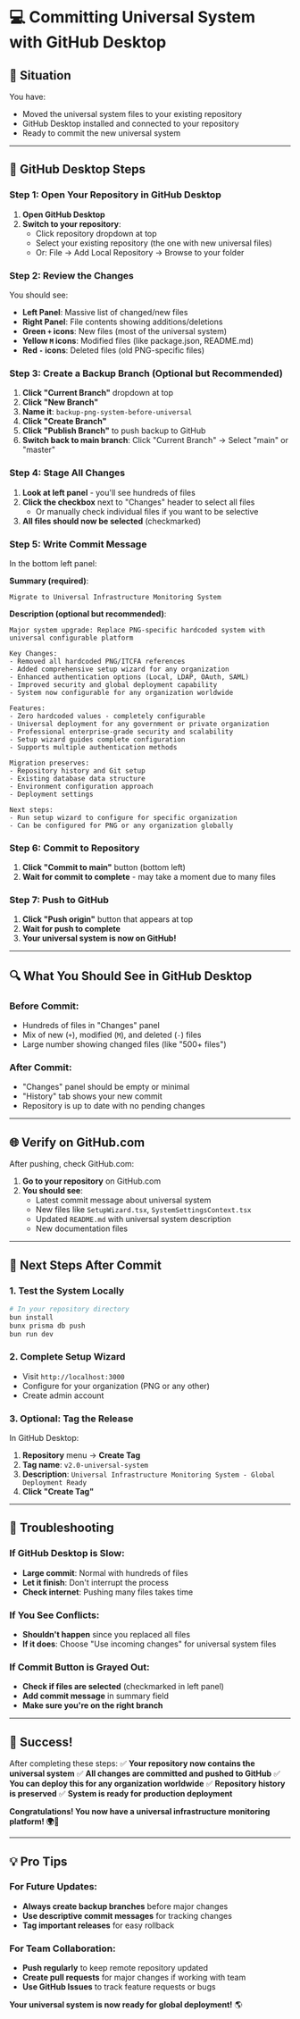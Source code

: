 # 💻 Committing Universal System with GitHub Desktop

## 🎯 Situation
You have:
- Moved the universal system files to your existing repository
- GitHub Desktop installed and connected to your repository
- Ready to commit the new universal system

---

## 📱 GitHub Desktop Steps

### **Step 1: Open Your Repository in GitHub Desktop**
1. **Open GitHub Desktop**
2. **Switch to your repository**:
   - Click repository dropdown at top
   - Select your existing repository (the one with new universal files)
   - Or: File → Add Local Repository → Browse to your folder

### **Step 2: Review the Changes**
You should see:
- **Left Panel**: Massive list of changed/new files
- **Right Panel**: File contents showing additions/deletions
- **Green `+` icons**: New files (most of the universal system)
- **Yellow `M` icons**: Modified files (like package.json, README.md)
- **Red `-` icons**: Deleted files (old PNG-specific files)

### **Step 3: Create a Backup Branch (Optional but Recommended)**
1. **Click "Current Branch"** dropdown at top
2. **Click "New Branch"**
3. **Name it**: `backup-png-system-before-universal`
4. **Click "Create Branch"**
5. **Click "Publish Branch"** to push backup to GitHub
6. **Switch back to main branch**: Click "Current Branch" → Select "main" or "master"

### **Step 4: Stage All Changes**
1. **Look at left panel** - you'll see hundreds of files
2. **Click the checkbox** next to "Changes" header to select all files
   - Or manually check individual files if you want to be selective
3. **All files should now be selected** (checkmarked)

### **Step 5: Write Commit Message**
In the bottom left panel:

**Summary (required)**:
```
Migrate to Universal Infrastructure Monitoring System
```

**Description (optional but recommended)**:
```
Major system upgrade: Replace PNG-specific hardcoded system with universal configurable platform

Key Changes:
- Removed all hardcoded PNG/ITCFA references
- Added comprehensive setup wizard for any organization
- Enhanced authentication options (Local, LDAP, OAuth, SAML)
- Improved security and global deployment capability
- System now configurable for any organization worldwide

Features:
- Zero hardcoded values - completely configurable
- Universal deployment for any government or private organization
- Professional enterprise-grade security and scalability
- Setup wizard guides complete configuration
- Supports multiple authentication methods

Migration preserves:
- Repository history and Git setup
- Existing database data structure
- Environment configuration approach
- Deployment settings

Next steps:
- Run setup wizard to configure for specific organization
- Can be configured for PNG or any organization globally
```

### **Step 6: Commit to Repository**
1. **Click "Commit to main"** button (bottom left)
2. **Wait for commit to complete** - may take a moment due to many files

### **Step 7: Push to GitHub**
1. **Click "Push origin"** button that appears at top
2. **Wait for push to complete**
3. **Your universal system is now on GitHub!**

---

## 🔍 What You Should See in GitHub Desktop

### **Before Commit:**
- Hundreds of files in "Changes" panel
- Mix of new (`+`), modified (`M`), and deleted (`-`) files
- Large number showing changed files (like "500+ files")

### **After Commit:**
- "Changes" panel should be empty or minimal
- "History" tab shows your new commit
- Repository is up to date with no pending changes

---

## 🌐 Verify on GitHub.com

After pushing, check GitHub.com:
1. **Go to your repository** on GitHub.com
2. **You should see**:
   - Latest commit message about universal system
   - New files like `SetupWizard.tsx`, `SystemSettingsContext.tsx`
   - Updated `README.md` with universal system description
   - New documentation files

---

## 🎯 Next Steps After Commit

### **1. Test the System Locally**
```bash
# In your repository directory
bun install
bunx prisma db push
bun run dev
```

### **2. Complete Setup Wizard**
- Visit `http://localhost:3000`
- Configure for your organization (PNG or any other)
- Create admin account

### **3. Optional: Tag the Release**
In GitHub Desktop:
1. **Repository** menu → **Create Tag**
2. **Tag name**: `v2.0-universal-system`
3. **Description**: `Universal Infrastructure Monitoring System - Global Deployment Ready`
4. **Click "Create Tag"**

---

## 🚨 Troubleshooting

### **If GitHub Desktop is Slow:**
- **Large commit**: Normal with hundreds of files
- **Let it finish**: Don't interrupt the process
- **Check internet**: Pushing many files takes time

### **If You See Conflicts:**
- **Shouldn't happen** since you replaced all files
- **If it does**: Choose "Use incoming changes" for universal system files

### **If Commit Button is Grayed Out:**
- **Check if files are selected** (checkmarked in left panel)
- **Add commit message** in summary field
- **Make sure you're on the right branch**

---

## 🎉 Success!

After completing these steps:
✅ **Your repository now contains the universal system**
✅ **All changes are committed and pushed to GitHub**
✅ **You can deploy this for any organization worldwide**
✅ **Repository history is preserved**
✅ **System is ready for production deployment**

**Congratulations! You now have a universal infrastructure monitoring platform! 🌍🚀**

---

## 💡 Pro Tips

### **For Future Updates:**
- **Always create backup branches** before major changes
- **Use descriptive commit messages** for tracking changes
- **Tag important releases** for easy rollback

### **For Team Collaboration:**
- **Push regularly** to keep remote repository updated
- **Create pull requests** for major changes if working with team
- **Use GitHub Issues** to track feature requests or bugs

**Your universal system is now ready for global deployment!** 🌎
